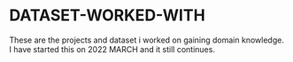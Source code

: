 # DATASET-WORKED-WITH
These are the projects and dataset i worked on gaining domain knowledge. I have started this on 2022 MARCH and it still continues.
